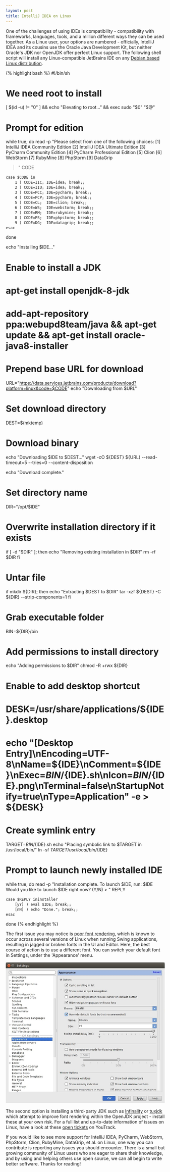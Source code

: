 ```yaml
---
layout: post
title: IntelliJ IDEA on Linux
---
```


One of the challenges of using IDEs is compatibility - compatibility with frameworks, languages, tools, and a million different ways they can be used together. As a Linux user, your options are numbered - officially, IntelliJ IDEA and its cousins use the Oracle Java Development Kit, but neither Oracle's JDK nor OpenJDK offer perfect Linux support. The following shell script will install any Linux-compatible JetBrains IDE on any [Debian based Linux distribution](https://en.wikipedia.org/wiki/List_of_Linux_distributions#Debian-based).

{% highlight bash %}
#!/bin/sh

# We need root to install
[ $(id -u) != "0" ] && echo "Elevating to root..." && exec sudo "$0" "$@"

# Prompt for edition
while true; do
    read -p "Please select from one of the following choices:
    [1] IntelliJ IDEA Community Edition
    [2] IntelliJ IDEA Ultimate Edition
    [3] PyCharm Community Edition
    [4] PyCharm Professional Edition
    [5] Clion
    [6] WebStorm
    [7] RubyMine
    [8] PhpStorm
    [9] DataGrip
   > " CODE 

    case $CODE in
        1 ) CODE=IIC; IDE=idea; break;;
        2 ) CODE=IIU; IDE=idea; break;;
        3 ) CODE=PCC; IDE=pycharm; break;;
        4 ) CODE=PCP; IDE=pycharm; break;;
        5 ) CODE=CL;  IDE=clion; break;;
        6 ) CODE=WS;  IDE=webstorm; break;;
        7 ) CODE=RM;  IDE=rubymine; break;;
        8 ) CODE=PS;  IDE=phpstorm; break;;
        9 ) CODE=DG;  IDE=datagrip; break;;
    esac
done

echo "Installing $IDE..."

# Enable to install a JDK
# apt-get install openjdk-8-jdk
# add-apt-repository ppa:webupd8team/java && apt-get update && apt-get install oracle-java8-installer

# Prepend base URL for download
URL="https://data.services.jetbrains.com/products/download?platform=linux&code=$CODE"
echo "Downloading from $URL"

# Set download directory
DEST=$(mktemp)

# Download binary
echo "Downloading $IDE to $DEST..."
wget -cO ${DEST} ${URL} --read-timeout=5 --tries=0 --content-disposition

echo "Download complete."

# Set directory name
DIR="/opt/$IDE"

# Overwrite installation directory if it exists
if [ -d "$DIR" ]; then
    echo "Removing existing installation in $DIR"
    rm -rf $DIR
fi

# Untar file
if mkdir ${DIR}; then
    echo "Extracting $DEST to $DIR"
    tar -xzf ${DEST} -C ${DIR} --strip-components=1
fi

# Grab executable folder
BIN=${DIR}/bin

# Add permissions to install directory
echo "Adding permissions to $DIR"
chmod -R +rwx ${DIR}

# Enable to add desktop shortcut
# DESK=/usr/share/applications/${IDE}.desktop
# echo "[Desktop Entry]\nEncoding=UTF-8\nName=${IDE}\nComment=${IDE}\nExec=${BIN}/${IDE}.sh\nIcon=${BIN}/${IDE}.png\nTerminal=false\nStartupNotify=true\nType=Application" -e > ${DESK}

# Create symlink entry
TARGET=${BIN}/${IDE}.sh
echo "Placing symbolic link to $TARGET in /usr/local/bin/"
ln -sf ${TARGET} /usr/local/bin/${IDE}

# Prompt to launch newly installed IDE
while true; do
    read -p "Installation complete. To launch $IDE, run: $IDE
    Would you like to launch $IDE right now? (Y/N) > " REPLY

    case $REPLY ininstaller
        [yY] ) eval $IDE; break;;
        [nN] ) echo "Done."; break;;
    esac
done
{% endhighlight %}

The first issue you may notice is [poor font rendering](http://youtrack.jetbrains.com/issue/IDEA-57233), which is known to occur across several versions of Linux when running Swing applications, resulting in jagged or broken fonts in the UI and Editor. Here, the best course of action is to use a different font. You can switch your default font in Settings, under the 'Appearance' menu.

![Override default font](/images/override_font.jpg)

The second option is installing a third-party JDK such as [Infinality](http://www.infinality.net/blog/) or [tuxjdk](https://code.google.com/p/tuxjdk/) which attempt to improve font rendering within the OpenJDK project - install these at your own risk. For a full list and up-to-date information of issues on Linux, have a look at these [open tickets](http://youtrack.jetbrains.com/issues/IDEA?q=linux+sort+by%3A+votes+desc+%23Open#issueid=IDEA-22750) on YouTrack.

If you would like to see more support for IntelliJ IDEA, PyCharm, WebStorm, PhpStorm, Clion, RubyMine, DataGrip, et al. on Linux, one way you can contribute is reporting any issues you should encounter. There is a small but growing community of Linux users who are eager to share their knowledge, and by using and helping others use open source, we can all begin to write better software. Thanks for reading!
